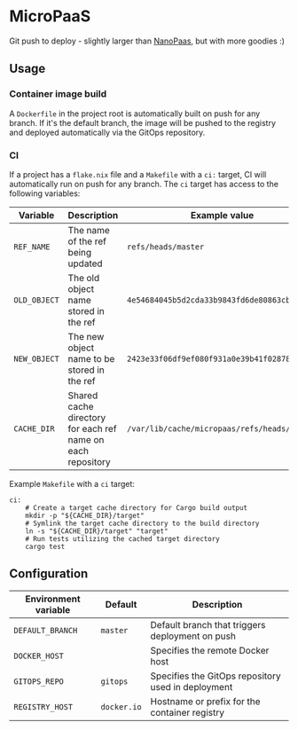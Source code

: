 # MicroPaaS

Git push to deploy - slightly larger than
[NanoPaas](https://github.com/khuedoan/nanopaas), but with more goodies :)

## Usage

### Container image build

A `Dockerfile` in the project root is automatically built on push for any
branch. If it's the default branch, the image will be pushed to the registry
and deployed automatically via the GitOps repository.

### CI

If a project has a `flake.nix` file and a `Makefile` with a `ci:` target, CI
will automatically run on push for any branch. The `ci` target has access to
the following variables:

| Variable      | Description                                                 | Example value                                |
| ------------- | ----------------------------------------------------------- | -------------------------------------------- |
| `REF_NAME`    | The name of the ref being updated                           | `refs/heads/master`                          |
| `OLD_OBJECT`  | The old object name stored in the ref                       | `4e54684045b5d2cda33b9843fd6de80863cb97ee`   |
| `NEW_OBJECT`  | The new object name to be stored in the ref                 | `2423e33f06df9ef080f931a0e39b41f0287837b1`   |
| `CACHE_DIR`   | Shared cache directory for each ref name on each repository | `/var/lib/cache/micropaas/refs/heads/master` |

Example `Makefile` with a `ci` target:

```make
ci:
	# Create a target cache directory for Cargo build output
	mkdir -p "${CACHE_DIR}/target"
	# Symlink the target cache directory to the build directory
	ln -s "${CACHE_DIR}/target" "target"
	# Run tests utilizing the cached target directory
	cargo test
```

## Configuration

| Environment variable | Default     | Description                                        |
| -------------------- | ----------- | -------------------------------------------------- |
| `DEFAULT_BRANCH`     | `master`    | Default branch that triggers deployment on push    |
| `DOCKER_HOST`        |             | Specifies the remote Docker host                   |
| `GITOPS_REPO`        | `gitops`    | Specifies the GitOps repository used in deployment |
| `REGISTRY_HOST`      | `docker.io` | Hostname or prefix for the container registry      |
